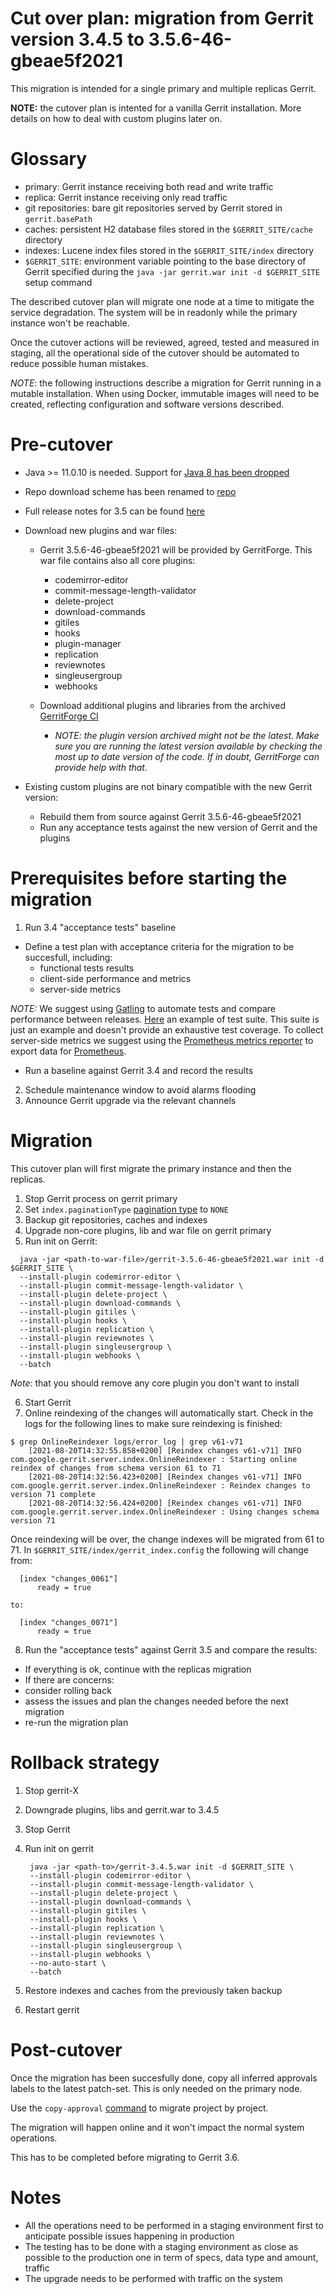 Cut over plan: migration from Gerrit version 3.4.5 to 3.5.6-46-gbeae5f2021
==

This migration is intended for a single primary and multiple replicas Gerrit.

**NOTE:** the cutover plan is intented for a vanilla Gerrit installation.
More details on how to deal with custom plugins later on.

Glossary
==

* primary: Gerrit instance receiving both read and write traffic
* replica: Gerrit instance receiving only read traffic
* git repositories: bare git repositories served by Gerrit stored
  in `gerrit.basePath`
* caches: persistent H2 database files stored in the `$GERRIT_SITE/cache`
  directory
* indexes: Lucene index files stored in the `$GERRIT_SITE/index` directory
* `$GERRIT_SITE`: environment variable pointing to the base directory of Gerrit
  specified during the `java -jar gerrit.war init -d $GERRIT_SITE` setup command

The described cutover plan will migrate one node at a time to mitigate the service degradation.
The system will be in readonly while the primary instance won't be reachable.

Once the cutover actions will be reviewed, agreed, tested and measured in
staging, all the operational side of the cutover should be automated to reduce
possible human mistakes.

*NOTE*: the following instructions describe a migration for Gerrit running in a mutable installation.
When using Docker, immutable images will need to be created, reflecting configuration and
software versions described.

Pre-cutover
==

* Java >= 11.0.10 is needed. Support for [Java 8 has been dropped](https://www.gerritcodereview.com/3.5.html#support-for-java-8-dropped)

* Repo download scheme has been renamed to [repo](https://www.gerritcodereview.com/3.5.html#breaking-changes)

* Full release notes for 3.5 can be found [here](https://www.gerritcodereview.com/3.5.html)

* Download new plugins and war files:
    - Gerrit 3.5.6-46-gbeae5f2021 will be provided by GerritForge.
      This war file contains also all core plugins:
        * codemirror-editor
        * commit-message-length-validator
        * delete-project
        * download-commands
        * gitiles
        * hooks
        * plugin-manager
        * replication
        * reviewnotes
        * singleusergroup
        * webhooks

    - Download additional plugins and libraries from the archived [GerritForge CI](https://archive-ci.gerritforge.com/job/)
        * *NOTE: the plugin version archived might not be the latest. Make sure you are running the latest version available by checking the most up to date version of the code. If in doubt, GerritForge can provide help with that.*

 * Existing custom plugins are not binary compatible with the new Gerrit version:
   * Rebuild them from source against Gerrit 3.5.6-46-gbeae5f2021
   * Run any acceptance tests against the new version of Gerrit and the plugins

Prerequisites before starting the migration
==

1. Run 3.4 "acceptance tests" baseline
 * Define a test plan with acceptance criteria for the migration to be succesfull, including:
   * functional tests results
   * client-side performance and metrics
   * server-side metrics

*NOTE:* We suggest using [Gatling](https://gatling.io/) to automate tests and compare performance between releases. [Here](https://github.com/GerritForge/gatling-sbt-gerrit-test)
an example of test suite. This suite is just an example and doesn't provide an exhaustive
test coverage.
To collect server-side metrics we suggest using the [Prometheus metrics reporter](https://gerrit.googlesource.com/plugins/metrics-reporter-prometheus/) to export data for [Prometheus](https://prometheus.io/).
 * Run a baseline against Gerrit 3.4 and record the results

2. Schedule maintenance window to avoid alarms flooding
3. Announce Gerrit upgrade via the relevant channels

Migration
==

This cutover plan will first migrate the primary instance and then the replicas.

1. Stop Gerrit process on gerrit primary
2. Set `index.paginationType` [pagination type](https://gerrit-review.googlesource.com/Documentation/config-gerrit.html#index) to `NONE`
3. Backup git repositories, caches and indexes
4. Upgrade non-core plugins, lib and war file on gerrit primary
5. Run init on Gerrit:

```shell
  java -jar <path-to-war-file>/gerrit-3.5.6-46-gbeae5f2021.war init -d $GERRIT_SITE \
  --install-plugin codemirror-editor \
  --install-plugin commit-message-length-validator \
  --install-plugin delete-project \
  --install-plugin download-commands \
  --install-plugin gitiles \
  --install-plugin hooks \
  --install-plugin replication \
  --install-plugin reviewnotes \
  --install-plugin singleusergroup \
  --install-plugin webhooks \
  --batch
```

   *Note*: that you should remove any core plugin you don't want to install

6. Start Gerrit
7. Online reindexing of the changes will automatically start. Check in the logs for the following lines to make sure reindexing is finished:

  ```shell
$ grep OnlineReindexer logs/error_log | grep v61-v71
      [2021-08-20T14:32:55.858+0200] [Reindex changes v61-v71] INFO  com.google.gerrit.server.index.OnlineReindexer : Starting online reindex of changes from schema version 61 to 71
      [2021-08-20T14:32:56.423+0200] [Reindex changes v61-v71] INFO  com.google.gerrit.server.index.OnlineReindexer : Reindex changes to version 71 complete
      [2021-08-20T14:32:56.424+0200] [Reindex changes v61-v71] INFO  com.google.gerrit.server.index.OnlineReindexer : Using changes schema version 71

  ```

Once reindexing will be over, the change indexes will be migrated from 61 to 71.
In `$GERRIT_SITE/index/gerrit_index.config` the following will change from:

  ```shell
    [index "changes_0061"]
	    ready = true
  ```
    to:

  ```shell
    [index "changes_0071"]
	    ready = true
  ```

8. Run the "acceptance tests" against Gerrit 3.5 and compare the results:
 * If everything is ok, continue with the replicas migration
 * If there are concerns:
  * consider rolling back
  * assess the issues and plan the changes needed before the next migration
  * re-run the migration plan

Rollback strategy
===

1. Stop gerrit-X
2. Downgrade plugins, libs and gerrit.war to 3.4.5
3. Stop Gerrit
4. Run init on gerrit

        java -jar <path-to>/gerrit-3.4.5.war init -d $GERRIT_SITE \
        --install-plugin codemirror-editor \
        --install-plugin commit-message-length-validator \
        --install-plugin delete-project \
        --install-plugin download-commands \
        --install-plugin gitiles \
        --install-plugin hooks \
        --install-plugin replication \
        --install-plugin reviewnotes \
        --install-plugin singleusergroup \
        --install-plugin webhooks \
        --no-auto-start \
        --batch

5. Restore indexes and caches from the previously taken backup
6. Restart gerrit

Post-cutover
==

Once the migration has been succesfully done, copy all inferred approvals
labels to the latest patch-set. This is only needed on the primary node.

Use the `copy-approval` [command](https://gerrit-documentation.storage.googleapis.com/Documentation/3.5.2/cmd-copy-approvals.html) to migrate project by project.

The migration will happen online and it won't impact the normal system operations.

This has to be completed before migrating to Gerrit 3.6.

Notes
==

* All the operations need to be performed in a staging environment first to
  anticipate possible issues happening in production
* The testing has to be done with a staging environment as close as possible
  to the production one in term of specs, data type and amount, traffic
* The upgrade needs to be performed with traffic on the system